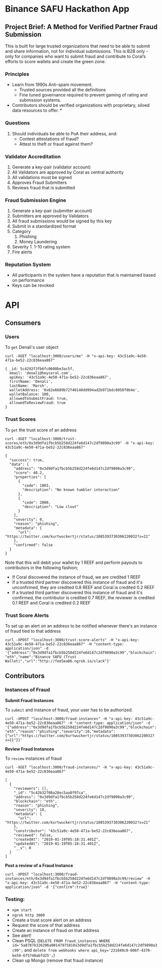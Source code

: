 # Binance SAFU Hackathon App

## Project Brief: A Method for Verified Partner Fraud Submission

This is built for large trusted organizations that need to be able to submit and share information, not for individual submissions. This is B2B only - only for companies who want to submit fraud and contribute to Coral’s efforts to score wallets and create the green zone.

### Principles
* Learn from 1990s Anti-spam movement.
  * Trusted sources provided all the definitions
  * Fine tuned governance required to prevent gaming of rating and submission systems.
* Contributors should be verified organizations with proprietary, siloed data resources to offer.
  *

### Questions
1. Should individuals be able to PoA their address, and:
   * Contest attestations of fraud?
   * Attest to theft or fraud against them?


### Validator Accreditation
1. Generate a key-pair (validator account)
  1. All Validators are approved by Coral as central authority
  2. All validations must be signed
2. Approves Fraud Submitters
3. Reviews fraud that is submitted

### Fraud Submission Engine
1. Generate a key-pair (submitter account)
  1. Submitters are approved by Validators
  2. All fraud submissions would be signed by this key
2. Submit in a standardized format
  1. Category
      1. Phishing
      2. Money Laundering
  2. Severity
    1. 1-10 rating system
3. Fire alerts

### Reputation System
* All participants in the system have a reputation that is maintained based on performance
* Keys can be revoked


# API

## Consumers

### Users

To `get` Denali's user object

`curl -XGET "localhost:3000/users/me" -H "x-api-key: 43c51a9c-4e50-471a-be52-22c836eaa867"`


```
{ _id: 5c4292f3fb6fc0600be3ac5f,
  email: 'denali@heycoral.com',
  apiKey: '43c51a9c-4e50-471a-be52-22c836eaa867',
  firstName: 'Denali',
  lastName: 'Marsh',
  walletAddress: '0x62e6689b72f40140dd994ad2b971bdc8058f0b4e',
  walletBalance: 100,
  allowedToSubmitFraud: true,
  allowedToReviewFraud: true
}
```

### Trust Scores

To `get` the trust score of an address

`curl -XGET "localhost:3000/trust-scores/eth/0x3d9dfa1fbcb5b258d224fe6d147c2df9890a3c99" -H "x-api-key: 43c51a9c-4e50-471a-be52-22c836eaa867"`

```
{
  "success": true,
  "data": {
    "address": "0x3d9dfa1fbcb5b258d224fe6d147c2df9890a3c99",
    "score": 40.2,
    "properties": [
      {
        "code": 1003,
        "description": "No known tumbler interaction"
      },
      {
        "code": 2000,
        "description": "Low clout"
      }
    ],
    "severity": 0,
    "reason": "phishing",
    "metadata": {
      "url": "https://twitter.com/kurtwuckertjr/status/1085393730306220032?s=21"
    },
    "confirmed": false
  }
}
```

Note that this will debit your wallet by 1 REEF and perform payouts to contributors in the following fashion;

* If Coral discovered the instance of fraud, we are credited 1 REEF
* If a trusted third partner discovered this instance of fraud and it's unconfirmed, they are credited 0.8 REEF and Coral is credited 0.2 REEF
* If a trusted third partner discovered this instance of fraud and it's confirmed, the contributor is credited 0.7 REEF, the reviewer is credited 0.1 REEF and Coral is credited 0.2 REEF

### Trust Score Alerts

To set up an alert on an address to be notified whenever there's an instance of fraud tied to that address

`curl -XPOST "localhost:3000/trust-score-alerts" -H "x-api-key: 43c51a9c-4e50-471a-be52-22c836eaa867" -H "content-type: application/json" -d '{"address":"0x3d9dfa1fbcb5b258d224fe6d147c2df9890a3c99","blockchain":"eth","name":"Binance SAFU (Trust Wallet)","url":"http://fee5ea86.ngrok.io/slack"}'`

## Contributors

### Instances of Fraud

**Submit Fraud Instances**

To `submit` and instance of fraud, your user has to be authorized.

`curl -XPOST "localhost:3000/fraud-instances" -H "x-api-key: 43c51a9c-4e50-471a-be52-22c836eaa867" -H "content-type: application/json" -d '{"address":"0x3d9dfa1fbcb5b258d224fe6d147c2df9890a3c99","blockchain":"eth","reason":"phishing","severity":10,"metadata":{"url":"https://twitter.com/kurtwuckertjr/status/1085393730306220032?s=21"}}'`

**Review Fraud Instances**

To `review` instances of fraud

`curl -XGET "localhost:3000/fraud-instances/" -H "x-api-key: 43c51a9c-4e50-471a-be52-22c836eaa867"`

```
[
  {
    "reviewers": [],
    "_id": "5c42b32708a28ec5aa8f97ca",
    "address": "0x3d9dfa1fbcb5b258d224fe6d147c2df9890a3c99",
    "blockchain": "eth",
    "reason": "phishing",
    "severity": 10,
    "metadata": {
      "url": "https://twitter.com/kurtwuckertjr/status/1085393730306220032?s=21"
    },
    "constributor": "43c51a9c-4e50-471a-be52-22c836eaa867",
    "reviewed": false,
    "createdAt": "2019-01-19T05:18:31.401Z",
    "updatedAt": "2019-01-19T05:18:31.401Z",
    "__v": 0
  }
]
```

**Post a review of a Fraud Instance**

`curl -XPOST "localhost:3000/fraud-instances/eth/0x3d9dfa1fbcb5b258d224fe6d147c2df9890a3c99/review" -H "x-api-key: 43c51a9c-4e50-471a-be52-22c836eaa867" -H "content-type: application/json" -d '{"confirm":true}'`


### Testing:
* `npm start`
* `ngrok http 3000`
* Create a trust score alert on an address
* Request the score of that address
* Create an instance of fraud on that address
* See alert!
* Clean PSQL (`DELETE FROM fraud_instances WHERE id='5a8787b326206a00147975810x3d9dfa1fbcb5b258d224fe6d147c2df9890a3c99';` and `delete from webhooks where api_key='231840c0-606f-4370-be50-6f5740abfd25';`)
* Clean up Mongo (remove that fraud instance)
